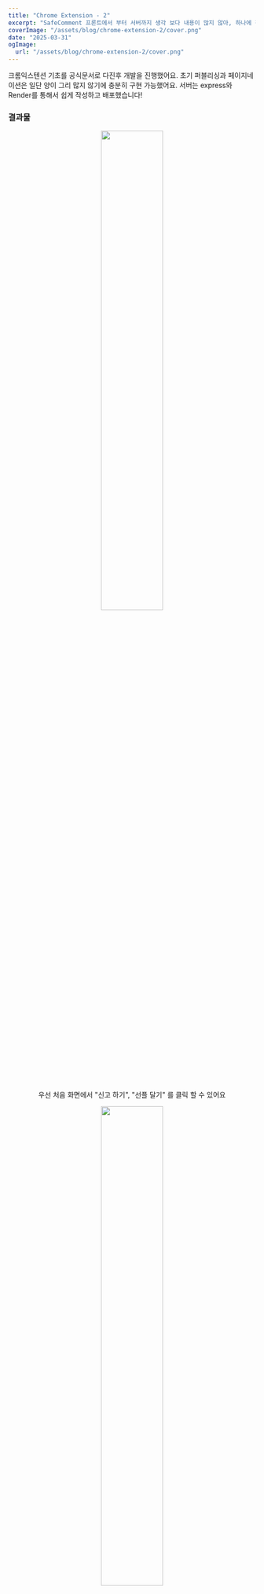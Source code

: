 ```yaml
---
title: "Chrome Extension - 2"
excerpt: "SafeComment 프론트에서 부터 서버까지 생각 보다 내용이 많지 않아, 하나에 정리했어요"
coverImage: "/assets/blog/chrome-extension-2/cover.png"
date: "2025-03-31"
ogImage:
  url: "/assets/blog/chrome-extension-2/cover.png"
---
```



크롬익스텐션 기초를 공식문서로 다진후 개발을 진행했어요. 초기 퍼블리싱과 페이지네이션은 일단 양이 그리 많지 않기에 충분히 구현 가능했어요. 서버는 express와 Render를 통해서 쉽게 작성하고 배포했습니다!

### 결과물

<p align="center">
  <img src="/assets/blog/chrome-extension-2/ui-1.png" width="50%" /><br/>
  우선 처음 화면에서 "신고 하기", "선플 달기" 를 클릭 할 수 있어요
</p>

<p align="center">
  <img src="/assets/blog/chrome-extension-2/ui-2.png" width="50%" />
  <img src="/assets/blog/chrome-extension-2/ui-2-1.png" width="50%" /><br/>
  "신고 하기"를 누르면 해당 댓글이 인식되고, 블러처리가 됩니다.
</p>

<p align="center">
  <img src="/assets/blog/chrome-extension-2/ui-3.png" width="50%" /><br/>
  그리고 "위로 받기 (우측 상단)"을 누르면 악플을 본 시청자를 위로해주는 글을 AI가 작성해줍니다.
</p>

<p align="center">
  <img src="/assets/blog/chrome-extension-2/ui-4.png" width="50%" /><br/>
  신고하기를 통해서, 해당 유저 멘션아이디, 유튜브 영상 정보, 댓글 정보를 DB에 신고합니다.
</p>

<p align="center">
  <img src="/assets/blog/chrome-extension-2/ui-5.png" width="50%" /><br/>
  선플 달기를 통해서는, 영상 내용에 맞게, 내 심정을 더 긍정적으로 표현해줘요. 이를 통해서 표현이 서툰 사람은 도움을 받을 수 있습니다!
</p>


- 프로젝트 전체 파일 구조는 아래와 같아요
```plaintext
SafeComment
 ┣ font // 폰트
 ┃ ┗ PretendardVariable.woff2
 ┣ icons // 아이콘
 ┃ ┣ icon.svg
 ┃ ┣ icon128.png
 ┃ ┣ icon16.png
 ┃ ┣ icon24.png
 ┃ ┣ icon48.png
 ┃ ┗ sendIcon.svg
 ┣ images // 이미지
 ┃ ┗ loading.gif
 ┣ pages
 ┃ ┣ comment-report.html // 신고 하기 페이지
 ┃ ┣ good-comment.html // 선플 달기 페이지
 ┃ ┗ loading.html // 로딩
 ┣ scripts
 ┃ ┣ background.js // 백그라운드 스크립트
 ┃ ┣ comment-report.js // 신고 하기 페이지 스크립트
 ┃ ┣ content.js 
 ┃ ┣ good-comment.js // 선플 달기 페이지 스크립트
 ┃ ┗ loading.js // 로딩 스크립트
 ┣ .gitignore
 ┣ manifest.json // 기초 설정 파일
 ┣ popup.css // 전체 스타일링
 ┣ popup.html // 초기 화면 페이지
 ┣ popup.js // 초기 화면 스크립트
 ┗ safe_comment.png 
```

- 일단 최대한, 초안의 형태로 제작했어요, `popup.css`로 전역 스타일링을 했어요. 아무래도 미적인 요소는 간단하게 고안했습니다.


### 서버
서버는 아래와 같이, 각각 handler에서 
- check : 악플인지 검수
- comfort : 위로하는 댓글 생성
- recommend : 선플 작성 을 담당해 구성되었습니다.

```plaintext
SafeComment-server
 ┣ api
 ┃ ┣ checkHandler.js
 ┃ ┣ comfortHandler.js
 ┃ ┗ recommendHandler.js
 ┣ .env
 ┣ .gitignore
 ┣ index.js
 ┗ package.json
```

- Gemini API를 처음 사용하는 터라 버전 관련된 이슈를 경험했지만, 공식문서를 통해서 다시 체크 하고 해결했습니다!

---

## 느낀 점
- 현재는 배포를 앞두고 검토 대기중인데, manifest.json에서 불필요한 옵션이 있는 경우에도 거절 되더라고요, 그리고 생각보다 개인정보 약관등 준비해야할 점이 많아 새롭게 알게되었습니다. 이 내용은 추후에 배포 성공할 시에 한번더 정리하겠습니다.
  
- 크롬익스텐션을 개발하고 영상 형태로 공모전에 제출하게 되었는데, 개발에 비중을 두고, 혼자 진행하다보니 영상에 신경을 못쓴 것 같아 아쉽기도 했습니다! 그리고 영어로 제작했어야 했는데, 영어 실력이 부족해 GPT를 많이 활용한 점도 아쉬웠네요.
  
- 그래도, 크롬익스텐션을 개발하면서 JS가 또 한번 좋아지게되었습니다. 다양한 범용성이 있다는 점에서 말이죠, 그래서 다음에는 **electron app** 을 한번 만들어볼까 합니다.

